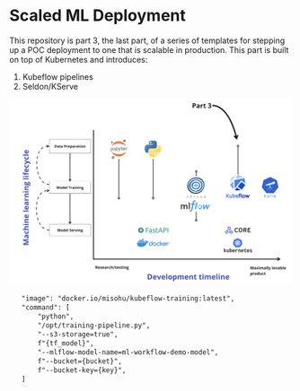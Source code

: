# Scaled ML Deployment
This repository is part 3, the last part, of a series of templates for stepping up a POC deployment to one that is scalable in production. This part is built on top of Kubernetes and introduces:
 1. Kubeflow pipelines
 2. Seldon/KServe 

 ![](/docs/vision-scaled.png) 





 ```
    "image": "docker.io/misohu/kubeflow-training:latest",
    "command": [
        "python",
        "/opt/training-pipeline.py",
        "--s3-storage=true",
        f"{tf_model}",
        "--mlflow-model-name=ml-workflow-demo-model",
        f"--bucket={bucket}",
        f"--bucket-key={key}",
    ]
```